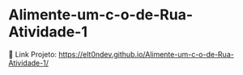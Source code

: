 # Alimente-um-c-o-de-Rua-Atividade-1
🔗 Link Projeto:  https://elt0ndev.github.io/Alimente-um-c-o-de-Rua-Atividade-1/
